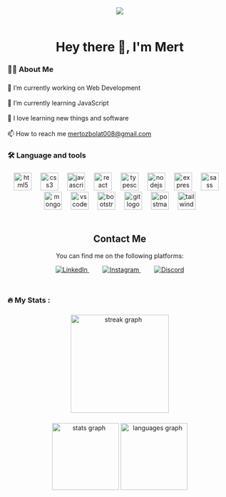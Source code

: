 <div align="center">
  <img src="https://visitor-badge.laobi.icu/badge?page_id=Mert-Ozbolat.Mert-Ozbolat&left_color=crimson&right_color=darkslategrey"  />
</div><br>


###

<h1 align="center">Hey there 👋, I'm Mert</h1>

###

<h3 align="left">👩‍💻  About Me</h3>

###

<p align="left">🔭 I’m currently working on Web Development<br><br>🌱 I’m currently learning JavaScript<br><br>🤭 I love learning new things and software<br><br>📫 
 How to reach me <a href="https://accounts.google.com/SignOutOptions?hl=tr&continue=https://mail.google.com/mail&service=mail&ec=GBRAFw">mertozbolat008@gmail.com</a>

###

<h3 align="left">🛠 Language and tools</h3>

###
<div align="center">
  <img src="https://cdn.jsdelivr.net/gh/devicons/devicon/icons/html5/html5-original.svg" height="40" alt="html5 logo" />
  <img width="12" />
  <img src="https://cdn.jsdelivr.net/gh/devicons/devicon/icons/css3/css3-original.svg" height="40" alt="css3 logo" />
  <img width="12" />
  <img src="https://cdn.jsdelivr.net/gh/devicons/devicon/icons/javascript/javascript-original.svg" height="40" alt="javascript logo" />
  <img width="12" />
  <img src="https://cdn.jsdelivr.net/gh/devicons/devicon/icons/react/react-original.svg" height="40" alt="react logo" />
  <img width="12" />
  <img src="https://cdn.jsdelivr.net/gh/devicons/devicon/icons/typescript/typescript-original.svg" height="40" alt="typescript logo" />
  <img width="12" />
  <img src="https://cdn.jsdelivr.net/gh/devicons/devicon/icons/nodejs/nodejs-original.svg" height="40" alt="nodejs logo" />
  <img width="12" />
  <img src="https://img.icons8.com/ios-filled/50/000000/express-js.png" height="40" alt="express logo" />
  <img width="12" />
  <img src="https://cdn.jsdelivr.net/gh/devicons/devicon/icons/sass/sass-original.svg" height="40" alt="sass logo" />
  <img width="12" />
  <img src="https://cdn.jsdelivr.net/gh/devicons/devicon/icons/mongodb/mongodb-original.svg" height="40" alt="mongodb logo" />
  <img width="12" />
  <img src="https://cdn.jsdelivr.net/gh/devicons/devicon/icons/vscode/vscode-original.svg" height="40" alt="vscode logo" />
  <img width="12" />
  <img src="https://cdn.jsdelivr.net/gh/devicons/devicon/icons/bootstrap/bootstrap-original.svg" height="40" alt="bootstrap logo" />
  <img width="12" />
  <img src="https://cdn.jsdelivr.net/gh/devicons/devicon/icons/git/git-original.svg" height="40" alt="git logo" />
  <img width="12" />
  <img src="https://img.icons8.com/fluency/48/000000/postman-api.png" height="40" alt="postman logo" />
  <img width="12" />
  <img src="https://cdn.jsdelivr.net/gh/devicons/devicon/icons/tailwindcss/tailwindcss-plain.svg" height="40" alt="tailwind logo" />
</div>



###


<!-- Contact Section -->
<section id="contact" style="text-align: center; margin: 50px 0;">
  <h2>Contact Me</h2>
  <p>You can find me on the following platforms:</p>
  
  <!-- LinkedIn -->
  <a href="https://www.linkedin.com/in/mert-özbolat-208434262/" target="_blank" style="margin: 0 15px;">
    <img src="https://img.icons8.com/color/48/000000/linkedin.png" alt="LinkedIn" />
  </a>
  <!-- Instagram -->
  <a href="https://www.instagram.com/mert_0zbolat" target="_blank" style="margin: 0 15px;">
    <img src="https://img.icons8.com/fluency/48/000000/instagram-new.png" alt="Instagram" />
  </a>

  <!-- Discord -->
  <a href="https://discord.com/channels/@me" target="_blank" style="margin: 0 15px;">
    <img src="https://img.icons8.com/color/48/000000/discord-logo.png" alt="Discord" />
  </a>
</section>


###
<h3 align="left">🔥   My Stats :</h3>

###
<div align="center">
  <img src="https://streak-stats.demolab.com?user=Mert-Ozbolat&locale=en&mode=daily&theme=dark&hide_border=false&border_radius=5&order=3" height="220" alt="streak graph"  />
</div>

###


###

<div align="center">
  <img src="https://github-readme-stats.vercel.app/api?username=Mert-Ozbolat&hide_title=false&hide_rank=false&show_icons=true&include_all_commits=true&count_private=true&disable_animations=false&theme=dracula&locale=en&hide_border=false&order=1" height="150" alt="stats graph"  />
  <img src="https://github-readme-stats.vercel.app/api/top-langs?username=Mert-Ozbolat&locale=en&hide_title=false&layout=compact&card_width=320&langs_count=5&theme=dracula&hide_border=false&order=2" height="150" alt="languages graph"  />
</div>

###
